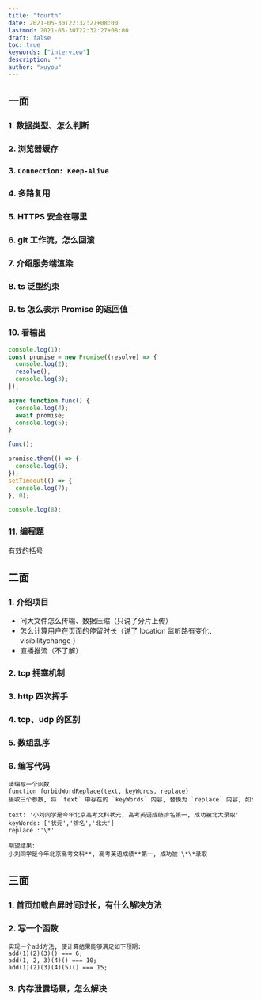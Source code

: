 ```yaml
---
title: "fourth"
date: 2021-05-30T22:32:27+08:00
lastmod: 2021-05-30T22:32:27+08:00
draft: false
toc: true
keywords: ["interview"]
description: ""
author: "xuyou"
---
```


## 一面

### 1. 数据类型、怎么判断

### 2. 浏览器缓存

### 3. `Connection: Keep-Alive`

### 4. 多路复用

### 5. HTTPS 安全在哪里

### 6. git 工作流，怎么回滚

### 7. 介绍服务端渲染

### 8. ts 泛型约束

### 9. ts 怎么表示 Promise 的返回值

### 10. 看输出

```js
console.log(1);
const promise = new Promise((resolve) => {
  console.log(2);
  resolve();
  console.log(3);
});

async function func() {
  console.log(4);
  await promise;
  console.log(5);
}

func();

promise.then(() => {
  console.log(6);
});
setTimeout(() => {
  console.log(7);
}, 0);

console.log(8);
```

### 11. 编程题

[有效的括号](https://leetcode-cn.com/problems/valid-parentheses/)

## 二面

### 1. 介绍项目

- 问大文件怎么传输、数据压缩（只说了分片上传）
- 怎么计算用户在页面的停留时长（说了 location 监听路有变化、visibilitychange ）
- 直播推流（不了解）

### 2. tcp 拥塞机制

### 3. http 四次挥手

### 4. tcp、udp 的区别

### 5. 数组乱序

### 6. 编写代码

```
请编写一个函数
function forbidWordReplace(text, keyWords, replace)
接收三个参数, 将 `text` 中存在的 `keyWords` 内容, 替换为 `replace` 内容, 如:

text: '小刘同学是今年北京高考文科状元, 高考英语成绩排名第一, 成功被北大录取'
keyWords: ['状元','排名','北大']
replace :'\*'

期望结果:
小刘同学是今年北京高考文科**, 高考英语成绩**第一, 成功被 \*\*录取
```

## 三面

### 1. 首页加载白屏时间过长，有什么解决方法

### 2. 写一个函数

```
实现一个add方法, 使计算结果能够满足如下预期:
add(1)(2)(3)() === 6;
add(1, 2, 3)(4)() === 10;
add(1)(2)(3)(4)(5)() === 15;
```

### 3. 内存泄露场景，怎么解决
